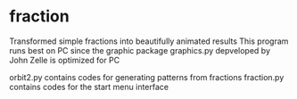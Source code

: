# fraction
Transformed simple fractions into beautifully animated results
This program runs best on PC since the graphic package graphics.py depveloped by John Zelle is optimized for PC

orbit2.py contains codes for generating patterns from fractions
fraction.py contains codes for the start menu interface
